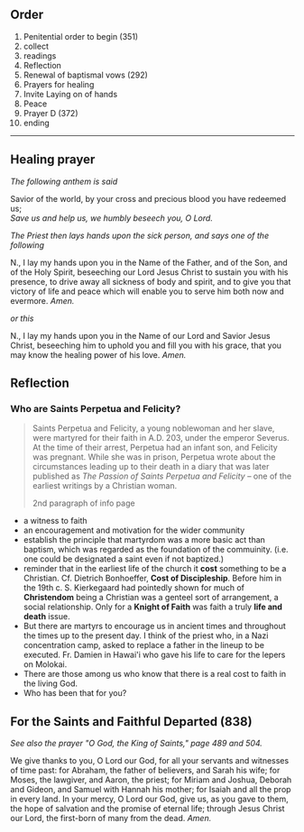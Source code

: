 ## Order 
1. Penitential order to begin (351)
2. collect
3. readings
4. Reflection
5. Renewal of baptismal vows (292)
6. Prayers for healing
7. Invite Laying on of hands
8. Peace
9. Prayer D (372)
10. ending

---
## Healing prayer
_The following anthem is said_

Savior of the world, by your cross and precious blood you have redeemed us;  
_Save us and help us, we humbly beseech you, O Lord._

_The Priest then lays hands upon the sick person, and says one of the following_

N., I lay my hands upon you in the Name of the Father, and of the Son, and of the Holy Spirit, beseeching our Lord Jesus Christ to sustain you with his presence, to drive away all sickness of body and spirit, and to give you that victory of life and peace which will enable you to serve him both now and evermore. _Amen._

_or this_

N., I lay my hands upon you in the Name of our Lord and Savior Jesus Christ, beseeching him to uphold you and fill you with his grace, that you may know the healing power of his love. _Amen._
## Reflection
### Who are Saints Perpetua and Felicity?

> Saints Perpetua and Felicity, a young noblewoman and her slave, were martyred for their faith in A.D. 203, under the emperor Severus. At the time of their arrest, Perpetua had an infant son, and Felicity was pregnant. While she was in prison, Perpetua wrote about the circumstances leading up to their death in a diary that was later published as _The Passion of Saints Perpetua and Felicity_ – one of the earliest writings by a Christian woman.
> 
> 2nd paragraph  of info page


- a witness to faith
- an encouragement and motivation for the wider community
- establish the principle that martyrdom was a more basic act than baptism, which was regarded as the foundation of the commuinity. (i.e. one could be designated a saint even if not baptized.)
- reminder that in the earliest life of the church it **cost** something to be a Christian. Cf. Dietrich Bonhoeffer, **Cost of Discipleship**. Before him in the 19th c. S. Kierkegaard had pointedly shown for much of **Christendom** being a Christian was a genteel sort of arrangement, a social relationship. Only for a **Knight of Faith** was faith a truly **life and death** issue. 
- But there are martyrs to encourage us in ancient times and throughout the times up to the present day. I think of the priest who, in a Nazi concentration camp,  asked to replace a father in the lineup to be executed. Fr. Damien in Hawai'i who gave his life to care for the lepers on Molokai. 
- There are those among us who know that there is a real cost to faith in the living God. 
- Who has been that for you?

 ## For the Saints and Faithful Departed (838)

_See also the prayer "O God, the King of Saints,"  page 489 and 504._  
  
We give thanks to you, O Lord our God, for all your servants and witnesses of time past: for Abraham, the father of believers, and Sarah his wife; for Moses, the lawgiver, and Aaron, the priest; for Miriam and Joshua, Deborah and Gideon, and Samuel with Hannah his mother; for Isaiah and all the prop in every land. In your mercy, O Lord our God, give us, as you gave to them, the hope of salvation and the promise of eternal life; through Jesus Christ our Lord, the first-born of many from the dead. _Amen._